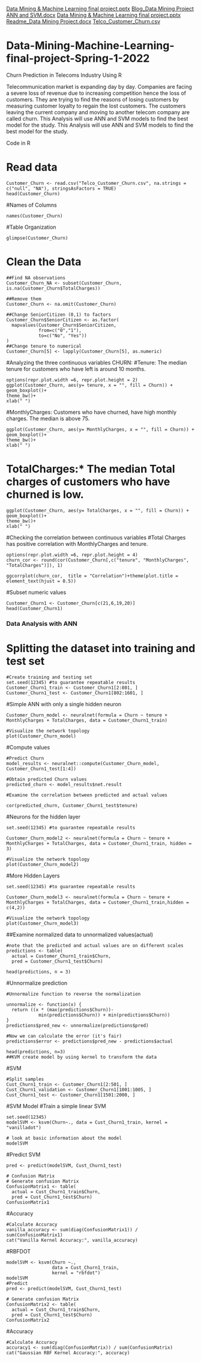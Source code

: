 [Data Mining & Machine Learning final project.pptx](https://github.com/agnesstuprojects/Data-Mining-Machine-Learning-final-project-Spring-1-2022/files/8158039/Data.Mining.Machine.Learning.final.project.pptx)
[Blog_Data Mining Project ANN and SVM.docx](https://github.com/agnesstuprojects/Data-Mining-Machine-Learning-final-project-Spring-1-2022/files/8155132/Blog_Data.Mining.Project.ANN.and.SVM.docx)
[Data Mining & Machine Learning final project.pptx](https://github.com/agnesstuprojects/Data-Mining-Machine-Learning-final-project-Spring-1-2022/files/8155133/Data.Mining.Machine.Learning.final.project.pptx)
[Readme_Data Mining Project.docx](https://github.com/agnesstuprojects/Data-Mining-Machine-Learning-final-project-Spring-1-2022/files/8155134/Readme_Data.Mining.Project.docx)
[Telco_Customer_Churn.csv](https://github.com/agnesstuprojects/Data-Mining-Machine-Learning-final-project-Spring-1-2022/files/8155135/Telco_Customer_Churn.csv)
# Data-Mining-Machine-Learning-final-project-Spring-1-2022
Churn Prediction in Telecoms Industry Using R 

Telecommunication market is expanding day by day. Companies are facing a severe loss of revenue due to increasing competition hence the loss of customers. They are trying to find the reasons of losing customers by measuring customer loyalty to regain the lost customers. The customers leaving the current company and moving to another telecom company are called churn. This Analysis will use ANN and SVM models to find the best model for the study.
This Analysis will use ANN and SVM models to find the best model for the study.

Code in R
# Read data
```{r}
Customer_Churn <- read.csv("Telco_Customer_Churn.csv", na.strings = c("null", "NA"), stringsAsFactors = TRUE)
head(Customer_Churn)
```

#Names of Columns
```{r}
names(Customer_Churn)
```

#Table Organization
```{r}
glimpse(Customer_Churn)
```

# Clean the Data
```{r}
##Find NA observations
Customer_Churn_NA <- subset(Customer_Churn, is.na(Customer_Churn$TotalCharges))

##Remove them 
Customer_Churn <- na.omit(Customer_Churn)

##Change SeniorCitizen (0,1) to factors
Customer_Churn$SeniorCitizen <- as.factor(
  mapvalues(Customer_Churn$SeniorCitizen,
            from=c("0","1"),
            to=c("No", "Yes"))
)
##Change tenure to numerical
Customer_Churn[5] <- lapply(Customer_Churn[5], as.numeric)
```
#Analyzing the three continuous variables CHURN:
#Tenure: The median tenure for customers who have left is around 10 months.
```{r}
options(repr.plot.width =6, repr.plot.height = 2)
ggplot(Customer_Churn, aes(y= tenure, x = "", fill = Churn)) + 
geom_boxplot()+ 
theme_bw()+
xlab(" ")
```
#MonthlyCharges: Customers who have churned, have high monthly charges. The median is above 75.
```{r}
ggplot(Customer_Churn, aes(y= MonthlyCharges, x = "", fill = Churn)) + 
geom_boxplot()+ 
theme_bw()+
xlab(" ")
```
# TotalCharges:* The median Total charges of customers who have churned is low.
```{r}
ggplot(Customer_Churn, aes(y= TotalCharges, x = "", fill = Churn)) + 
geom_boxplot()+ 
theme_bw()+
xlab(" ")
```
#Checking the correlation between continuous variables
#Total Charges has positive correlation with MonthlyCharges and tenure.
```{r}
options(repr.plot.width =6, repr.plot.height = 4)
churn_cor <- round(cor(Customer_Churn[,c("tenure", "MonthlyCharges", "TotalCharges")]), 1)

ggcorrplot(churn_cor,  title = "Correlation")+theme(plot.title = element_text(hjust = 0.5))
```

#Subset numeric values
```{r}
Customer_Churn1 <- Customer_Churn[c(21,6,19,20)]
head(Customer_Churn1)
```

### Data Analysis with ANN
# Splitting the dataset into training and test set
```{r}
#Create training and testing set
set.seed(12345) #to guarantee repeatable results
Customer_Churn1_train <- Customer_Churn1[2:801, ]
Customer_Churn1_test <- Customer_Churn1[802:1601, ]
```

#Simple ANN with only a single hidden neuron
```{r}
Customer_Churn_model <- neuralnet(formula = Churn ~ tenure + MonthlyCharges + TotalCharges, data = Customer_Churn1_train)

#Visualize the network topology
plot(Customer_Churn_model)
```
#Compute values
```{r}
#Predict Churn 
model_results <- neuralnet::compute(Customer_Churn_model, Customer_Churn1_test[1:4])

#Obtain predicted Churn values
predicted_churn <- model_results$net.result

#Examine the correlation between predicted and actual values

cor(predicted_churn, Customer_Churn1_test$tenure)
```

#Neurons for the hidden layer
```{r}
set.seed(12345) #to guarantee repeatable results

Customer_Churn_model2 <- neuralnet(formula = Churn ~ tenure + MonthlyCharges + TotalCharges, data = Customer_Churn1_train, hidden = 3)

#Visualize the network topology
plot(Customer_Churn_model2)
```

#More Hidden Layers
```{r}
set.seed(12345) #to guarantee repeatable results

Customer_Churn_model3 <- neuralnet(formula = Churn ~ tenure + MonthlyCharges + TotalCharges, data = Customer_Churn1_train,hidden = c(4,2))  

#Visualize the network topology
plot(Customer_Churn_model3)
```
##Examine normalized data to unnormalized values(actual)
```{r}
#note that the predicted and actual values are on different scales
predictions <- table( 
  actual = Customer_Churn1_train$Churn,
  pred = Customer_Churn1_test$Churn)

head(predictions, n = 3)
```
#Unnormalize prediction
```{r}
#Unnormalize function to reverse the normalization

unnormalize <- function(x) {
  return ((x * (max(predictions$Churn))-
            min(predictions$Churn)) + min(predictions$Churn))
}
predictions$pred_new <- unnormalize(predictions$pred)

#Now we can calculate the error (it's fair)
predictions$error <- predictions$pred_new - predictions$actual

head(predictions, n=3)
##KVM create model by using kernel to transform the data
```

#SVM
```{r}
#Split samples
Cust_Churn1_train <- Customer_Churn1[2:501, ]
Cust_Churn1_validation <- Customer_Churn1[1001:1005, ]
Cust_Churn1_test <- Customer_Churn1[1501:2000, ]
```

#SVM Model
#Train a simple linear SVM
```{r}
set.seed(12345)
modelSVM <- ksvm(Churn~., data = Cust_Churn1_train, kernel = "vanilladot")

# look at basic information about the model
modelSVM
```

#Predict SVM
```{r}
pred <- predict(modelSVM, Cust_Churn1_test)

# Confusion Matrix
# Generate confusion Matrix
ConfusionMatrix1 <- table(
  actual = Cust_Churn1_train$Churn,
  pred = Cust_Churn1_test$Churn)
ConfusionMatrix1
```

#Accuracy
```{r}
#Calculate Accuracy
vanilla_accuracy <- sum(diag(ConfusionMatrix1)) / sum(ConfusionMatrix1)
cat("Vanilla Kernel Accuracy:", vanilla_accuracy)
```

#RBFDOT
```{r}
modelSVM <- ksvm(Churn ~.,
                 data = Cust_Churn1_train,
                 kernel = "rbfdot")
modelSVM
#Predict
pred <- predict(modelSVM, Cust_Churn1_test)

# Generate confusion Matrix
ConfusionMatrix2 <- table( 
  actual = Cust_Churn1_train$Churn,
  pred = Cust_Churn1_test$Churn)
ConfusionMatrix2
```

#Accuracy
```{r}
#Calculate Accuracy
accuracy1 <- sum(diag(ConfusionMatrix)) / sum(ConfusionMatrix)
cat("Gaussian RBF Kernel Accuracy:", accuracy)
```
